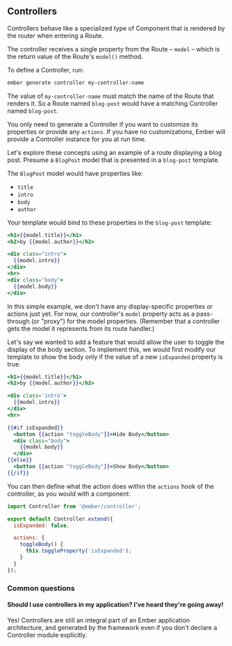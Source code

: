 ## Controllers

Controllers behave like a specialized type of Component that is rendered by
the router when entering a Route.

The controller receives a single property from the Route – `model` – which is
the return value of the Route's `model()` method.

To define a Controller, run:

```bash
ember generate controller my-controller-name
```

The value of `my-controller-name` must match the name of the Route that renders
it. So a Route named `blog-post` would have a matching Controller named
`blog-post`.

You only need to generate a Controller if you want to customize its
properties or provide any `actions`. If you have no customizations, Ember will
provide a Controller instance for you at run time.

Let's explore these concepts using an example of a route displaying a blog
post. Presume a `BlogPost` model that is presented in a `blog-post` template.

The `BlogPost` model would have properties like:

* `title`
* `intro`
* `body`
* `author`

Your template would bind to these properties in the `blog-post`
template:

```handlebars {data-filename="app/templates/blog-post.hbs"}
<h1>{{model.title}}</h1>
<h2>by {{model.author}}</h2>

<div class="intro">
  {{model.intro}}
</div>
<hr>
<div class="body">
  {{model.body}}
</div>
```

In this simple example, we don't have any display-specific properties
or actions just yet. For now, our controller's `model` property acts as a
pass-through (or "proxy") for the model properties. (Remember that
a controller gets the model it represents from its route handler.)

Let's say we wanted to add a feature that would allow the user to
toggle the display of the body section. To implement this, we would
first modify our template to show the body only if the value of a
new `isExpanded` property is true.

```handlebars {data-filename="app/templates/blog-post.hbs"}
<h1>{{model.title}}</h1>
<h2>by {{model.author}}</h2>

<div class='intro'>
  {{model.intro}}
</div>
<hr>

{{#if isExpanded}}
  <button {{action "toggleBody"}}>Hide Body</button>
  <div class="body">
    {{model.body}}
  </div>
{{else}}
  <button {{action "toggleBody"}}>Show Body</button>
{{/if}}
```

You can then define what the action does within the `actions` hook
of the controller, as you would with a component:

```javascript {data-filename="app/controllers/blog-post.js"}
import Controller from '@ember/controller';

export default Controller.extend({
  isExpanded: false,

  actions: {
    toggleBody() {
      this.toggleProperty('isExpanded');
    }
  }
});
```

### Common questions

<div class="common-question">
  <h4>Should I use controllers in my application? I've heard they're going away!</h4>
  
  <p>Yes! Controllers are still an integral part of an Ember application architecture, and generated by the framework even if you don't declare a Controller module explicitly.</p>
</div>
